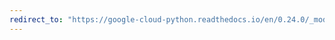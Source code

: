 ```yaml
---
redirect_to: "https://google-cloud-python.readthedocs.io/en/0.24.0/_modules/google/cloud/pubsub/iam.html"
---
```


